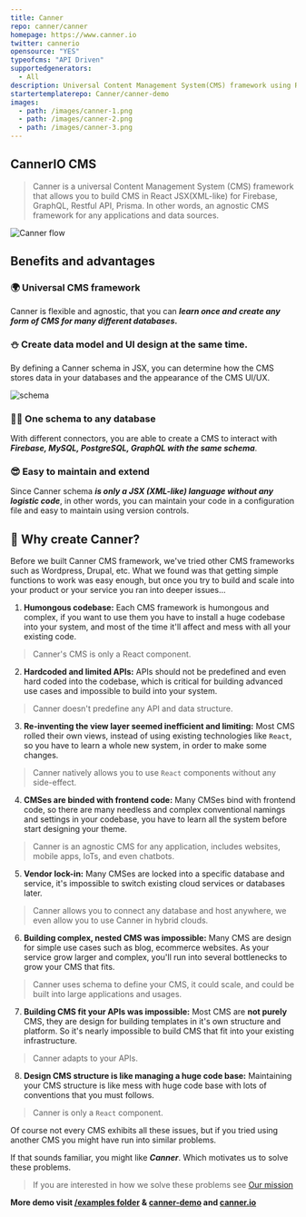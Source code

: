 ```yaml
---
title: Canner
repo: canner/canner
homepage: https://www.canner.io
twitter: cannerio
opensource: "YES"
typeofcms: "API Driven"
supportedgenerators:
  - All
description: Universal Content Management System(CMS) framework using React & Apollo GraphQL. Support Prisma, GraphQL, Firebase and Restful API 
startertemplaterepo: Canner/canner-demo
images:
  - path: /images/canner-1.png
  - path: /images/canner-2.png
  - path: /images/canner-3.png
---
```

## CannerIO CMS

> Canner is a universal Content Management System (CMS) framework that allows you to build CMS in React JSX(XML-like) for Firebase, GraphQL, Restful API, Prisma. In other words, an agnostic CMS framework for any applications and data sources. 

![Canner flow](https://cdn.canner.io/images/home/flow.gif)

## Benefits and advantages

### 🌍 Universal CMS framework

Canner is flexible and agnostic, that you can ***learn once and create any form of CMS for many different databases.***

### ⛄ Create data model and UI design at the same time.

By defining a Canner schema in JSX, you can determine how the CMS stores data in your databases and the appearance of the CMS UI/UX.

![schema](https://cdn.canner.io/images/home/schema.png)

### 👩‍💻 One schema to any database

With different connectors, you are able to create a CMS to interact with ***Firebase, MySQL, PostgreSQL, GraphQL with the same schema***.

### 😎 Easy to maintain and extend

Since Canner schema ***is only a JSX (XML-like) language without any logistic code***, in other words, you can maintain your code in a configuration file and easy to maintain using version controls.


## 🙌 Why create Canner?

Before we built Canner CMS framework, we've tried other CMS frameworks such as Wordpress, Drupal, etc. What we found was that getting simple functions to work was easy enough, but once you try to build and scale into your product or your service you ran into deeper issues...

1. **Humongous codebase:**  Each CMS framework is humongous and complex, if you want to use them you have to install a huge codebase into your system, and most of the time it'll affect and mess with all your existing code.
> Canner's CMS is only a React component.
2. **Hardcoded and limited APIs:**  APIs should not be predefined and even hard coded into the codebase, which is critical for building advanced use cases and impossible to build into your system.
> Canner doesn't predefine any API and data structure.
3. **Re-inventing the view layer seemed inefficient and limiting:**  Most CMS rolled their own views, instead of using existing technologies like `React`, so you have to learn a whole new system, in order to make some changes.
> Canner natively allows you to use `React` components without any side-effect.
4. **CMSes are binded with frontend code:**  Many CMSes bind with frontend code, so there are many needless and complex conventional namings and settings in your codebase, you have to learn all the system before start designing your theme.
> Canner is an agnostic CMS for any application, includes websites, mobile apps, IoTs, and even chatbots.
5. **Vendor lock-in:** Many CMSes are locked into a specific database and service, it's impossible to switch existing cloud services or databases later.
> Canner allows you to connect any database and host anywhere, we even allow you to use Canner in hybrid clouds.
6. **Building complex, nested CMS was impossible:** Many CMS are design for simple use cases such as blog, ecommerce websites. As your service grow larger and complex, you'll run into several bottlenecks to grow your CMS that fits.
> Canner uses schema to define your CMS, it could scale, and could be built into large applications and usages.
7. **Building CMS fit your APIs was impossible:** Most CMS are **not purely** CMS, they are design for building templates in it's own structure and platform.  So it's nearly impossible to build CMS that fit into your existing infrastructure.
> Canner adapts to your APIs.
8. **Design CMS structure is like managing a huge code base:** Maintaining your CMS structure is like mess with huge code base with lots of conventions that you must follows.
> Canner is only a `React` component.

Of course not every CMS exhibits all these issues, but if you tried using another CMS you might have run into similar problems.

If that sounds familiar, you might like ***Canner***. Which motivates us to solve these problems.

> If you are interested in how we solve these problems see [Our mission](https://www.canner.io/docs/why-mission.html)

**More demo visit [/examples folder](https://github.com/Canner/canner/tree/master/examples) & [canner-demo](https://github.com/Canner/canner-demo) and  [canner.io](https://www.canner.io/)**
